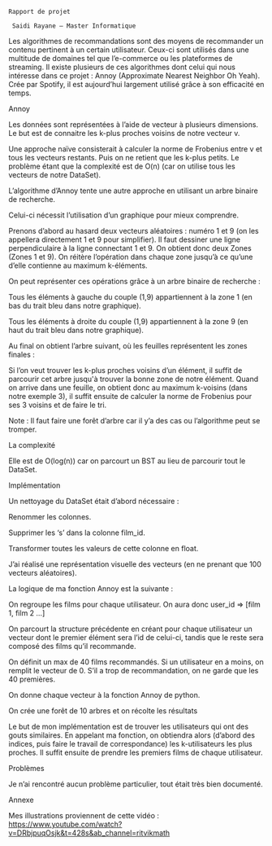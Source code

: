     Rapport de projet  

     Saidi Rayane – Master Informatique  

Les algorithmes de recommandations sont des moyens de recommander un contenu pertinent à un certain utilisateur. Ceux-ci sont utilisés dans une multitude de domaines tel que l’e-commerce ou les plateformes de streaming. Il existe plusieurs de ces algorithmes dont celui qui nous intéresse dans ce projet : Annoy (Approximate Nearest Neighbor Oh Yeah). Crée par Spotify, il est aujourd’hui largement utilisé grâce à son efficacité en temps.  

 

Annoy   

Les données sont représentées à l’aide de vecteur à plusieurs dimensions.  Le but est de connaitre les k-plus proches voisins de notre vecteur v.  

Une approche naïve consisterait à calculer la norme de Frobenius entre v et tous les vecteurs restants. Puis on ne retient que les k-plus petits. Le problème étant que la complexité est de O(n) (car on utilise tous les vecteurs de notre DataSet).  

L’algorithme d’Annoy tente une autre approche en utilisant un arbre binaire de recherche.  

Celui-ci nécessit l’utilisation d’un graphique pour mieux comprendre.  

 

Prenons d’abord au hasard deux vecteurs aléatoires :  numéro 1 et 9 (on les appellera directement 1 et 9 pour simplifier). Il faut dessiner une ligne perpendiculaire à la ligne connectant 1 et 9. On obtient donc deux Zones (Zones 1 et 9). On réitère l’opération dans chaque zone jusqu’à ce qu’une d’elle contienne au maximum k-éléments.  

On peut représenter ces opérations grâce à un arbre binaire de recherche : 

  

Tous les éléments à gauche du couple (1,9) appartiennent à la zone 1 (en bas du trait bleu dans notre graphique).  

Tous les éléments à droite du couple (1,9) appartiennent à la zone 9 (en haut du trait bleu dans notre graphique).  

Au final on obtient l’arbre suivant, où les feuilles représentent les zones finales :  

 

 

Si l’on veut trouver les k-plus proches voisins d’un élément, il suffit de parcourir cet arbre jusqu'à trouver la bonne zone de notre élément.  Quand on arrive dans une feuille, on obtient donc au maximum k-voisins (dans notre exemple 3), il suffit ensuite de calculer la norme de Frobenius pour ses 3 voisins et de faire le tri. 

Note : Il faut faire une forêt d’arbre car il y’a des cas ou l’algorithme peut se tromper. 

 

La complexité  

Elle est de O(log(n)) car on parcourt un BST au lieu de parcourir tout le DataSet. 

 

Implémentation 

Un nettoyage du DataSet était d’abord nécessaire : 

Renommer les colonnes.  

Supprimer les ‘s’ dans la colonne film_id. 

Transformer toutes les valeurs de cette colonne en float. 

J’ai réalisé une représentation visuelle des vecteurs (en ne prenant que 100 vecteurs aléatoires). 

La logique de ma fonction Annoy est la suivante :  

On regroupe les films pour chaque utilisateur. On aura donc user_id => [film 1, film 2 ...] 

On parcourt la structure précédente en créant pour chaque utilisateur un vecteur dont le premier élément sera l’id de celui-ci, tandis que le reste sera composé des films qu’il recommande. 

On définit un max de 40 films recommandés. Si un utilisateur en a moins, on remplit le vecteur de 0. S’il a trop de recommandation, on ne garde que les 40 premières. 

On donne chaque vecteur à la fonction Annoy de python. 

On crée une forêt de 10 arbres et on récolte les résultats 

Le but de mon implémentation est de trouver les utilisateurs qui ont des gouts similaires. En appelant ma fonction, on obtiendra alors (d’abord des indices, puis faire le travail de correspondance) les k-utilisateurs les plus proches. Il suffit ensuite de prendre les premiers films de chaque utilisateur. 

 

Problèmes 

Je n’ai rencontré aucun problème particulier, tout était très bien documenté. 

 

Annexe  

Mes illustrations proviennent de cette vidéo : https://www.youtube.com/watch?v=DRbjpuqOsjk&t=428s&ab_channel=ritvikmath 

 
